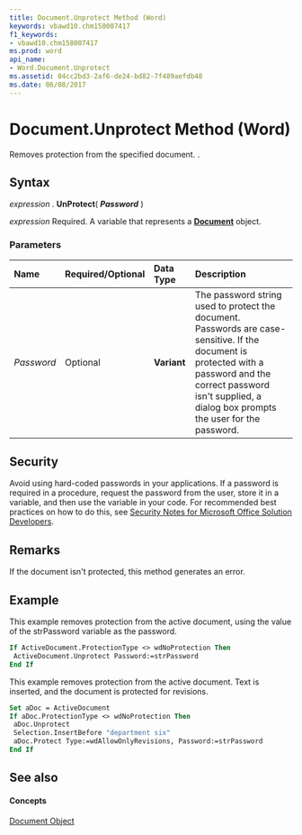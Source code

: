 ```yaml
---
title: Document.Unprotect Method (Word)
keywords: vbawd10.chm158007417
f1_keywords:
- vbawd10.chm158007417
ms.prod: word
api_name:
- Word.Document.Unprotect
ms.assetid: 04cc2bd3-2af6-de24-bd82-7f489aefdb48
ms.date: 06/08/2017
---
```



# Document.Unprotect Method (Word)

Removes protection from the specified document. .


## Syntax

 _expression_ . **UnProtect**( **_Password_** )

 _expression_ Required. A variable that represents a **[Document](Word.Document.md)** object.


### Parameters



|**Name**|**Required/Optional**|**Data Type**|**Description**|
|:-----|:-----|:-----|:-----|
| _Password_|Optional| **Variant**|The password string used to protect the document. Passwords are case-sensitive. If the document is protected with a password and the correct password isn't supplied, a dialog box prompts the user for the password.|

## Security

Avoid using hard-coded passwords in your applications. If a password is required in a procedure, request the password from the user, store it in a variable, and then use the variable in your code. For recommended best practices on how to do this, see [Security Notes for Microsoft Office Solution Developers](https://msdn.microsoft.com/en-us/library/office/ff860261.aspx). 


## Remarks

If the document isn't protected, this method generates an error.


## Example

This example removes protection from the active document, using the value of the strPassword variable as the password.


```vb
If ActiveDocument.ProtectionType <> wdNoProtection Then 
 ActiveDocument.Unprotect Password:=strPassword 
End If
```

This example removes protection from the active document. Text is inserted, and the document is protected for revisions.




```vb
Set aDoc = ActiveDocument 
If aDoc.ProtectionType <> wdNoProtection Then 
 aDoc.Unprotect 
 Selection.InsertBefore "department six" 
 aDoc.Protect Type:=wdAllowOnlyRevisions, Password:=strPassword 
End If
```


## See also


#### Concepts


[Document Object](Word.Document.md)

